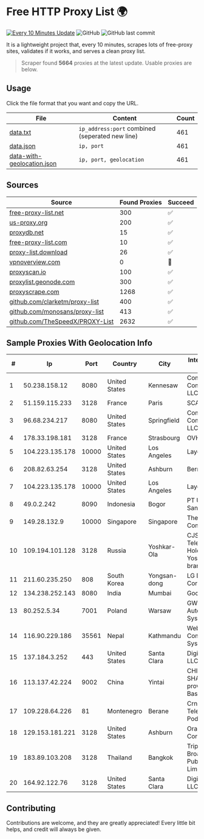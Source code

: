 
# Free HTTP Proxy List 🌍

[![Every 10 Minutes Update](https://github.com/mertguvencli/http-proxy-list/actions/workflows/main.yml/badge.svg?branch=main)](https://github.com/mertguvencli/http-proxy-list/actions/workflows/main.yml)
![GitHub](https://img.shields.io/github/license/mertguvencli/http-proxy-list)
![GitHub last commit](https://img.shields.io/github/last-commit/mertguvencli/http-proxy-list)

It is a lightweight project that, every 10 minutes, scrapes lots of free-proxy sites, validates if it works, and serves a clean proxy list.


> Scraper found **5664** proxies at the latest update. Usable proxies are below.

## Usage

Click the file format that you want and copy the URL.


|File|Content|Count|
|----|-------|-----|
|[data.txt](https://raw.githubusercontent.com/mertguvencli/http-proxy-list/main/proxy-list/data.txt)|`ip_address:port` combined (seperated new line)|461|
|[data.json](https://raw.githubusercontent.com/mertguvencli/http-proxy-list/main/proxy-list/data.json)|`ip, port`|461|
|[data-with-geolocation.json](https://raw.githubusercontent.com/mertguvencli/http-proxy-list/main/proxy-list/data-with-geolocation.json)|`ip, port, geolocation`|461|

## Sources

|Source|Found Proxies|Succeed|
|------|-------------|-------|
|[free-proxy-list.net](https://free-proxy-list.net)|300|✅|
|[us-proxy.org](https://www.us-proxy.org)|200|✅|
|[proxydb.net](http://proxydb.net)|15|✅|
|[free-proxy-list.com](https://free-proxy-list.com/?page=&port=&type%5B%5D=http&type%5B%5D=https&up_time=0&search=Search)|10|✅|
|[proxy-list.download](https://www.proxy-list.download/HTTP)|26|✅|
|[vpnoverview.com](https://vpnoverview.com/privacy/anonymous-browsing/free-proxy-servers)|0|🚫|
|[proxyscan.io](https://www.proxyscan.io)|100|✅|
|[proxylist.geonode.com](https://proxylist.geonode.com/api/proxy-list?limit=300&page=1&sort_by=lastChecked&sort_type=desc&protocols=http,https)|300|✅|
|[proxyscrape.com](https://api.proxyscrape.com/v2/?request=displayproxies&protocol=http&timeout=10000&country=all&ssl=all&anonymity=all)|1268|✅|
|[github.com/clarketm/proxy-list](https://raw.githubusercontent.com/clarketm/proxy-list/master/proxy-list-raw.txt)|400|✅|
|[github.com/monosans/proxy-list](https://raw.githubusercontent.com/monosans/proxy-list/main/proxies/http.txt)|413|✅|
|[github.com/TheSpeedX/PROXY-List](https://raw.githubusercontent.com/TheSpeedX/PROXY-List/master/http.txt)|2632|✅|


## Sample Proxies With Geolocation Info

|#|Ip|Port|Country|City|Internet Service Provider|
|-|--|----|-------|----|-------------------------|
|1|50.238.158.12|8080|United States|Kennesaw|Comcast Cable Communications, LLC|
|2|51.159.115.233|3128|France|Paris|SCALEWAY|
|3|96.68.234.217|8080|United States|Springfield|Comcast Cable Communications, LLC|
|4|178.33.198.181|3128|France|Strasbourg|OVH SAS|
|5|104.223.135.178|10000|United States|Los Angeles|LayerHost|
|6|208.82.63.254|3128|United States|Ashburn|Bernardi Sounds|
|7|104.223.135.178|10000|United States|Los Angeles|LayerHost|
|8|49.0.2.242|8090|Indonesia|Bogor|PT Usaha Adi Sanggoro|
|9|149.28.132.9|10000|Singapore|Singapore|The Constant Company|
|10|109.194.101.128|3128|Russia|Yoshkar-Ola|CJSC "ER-Telecom Holding" Yoshkar-Ola branch|
|11|211.60.235.250|808|South Korea|Yongsan-dong|LG DACOM Corporation|
|12|134.238.252.143|8080|India|Mumbai|Google LLC|
|13|80.252.5.34|7001|Poland|Warsaw|GWNET Autonomus System|
|14|116.90.229.186|35561|Nepal|Kathmandu|Websurfer Nepal Communication System Pvt. Ltd|
|15|137.184.3.252|443|United States|Santa Clara|DigitalOcean, LLC|
|16|113.137.42.224|9002|China|Yintai|CHINANET SHAANXI province Cloud Base network|
|17|109.228.64.226|81|Montenegro|Berane|Crnogorski Telekom A.D. Podgorica|
|18|129.153.181.221|3128|United States|Ashburn|Oracle Corporation|
|19|183.89.103.208|3128|Thailand|Bangkok|Triple T Broadband Public Company Limited|
|20|164.92.122.76|3128|United States|Santa Clara|DigitalOcean, LLC|



## Contributing

Contributions are welcome, and they are greatly appreciated! Every
little bit helps, and credit will always be given.

